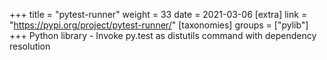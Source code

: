 +++
title = "pytest-runner"
weight = 33
date = 2021-03-06
[extra]
link = "https://pypi.org/project/pytest-runner/"
[taxonomies]
groups = ["pylib"]
+++
Python library - Invoke py.test as distutils command with dependency resolution

